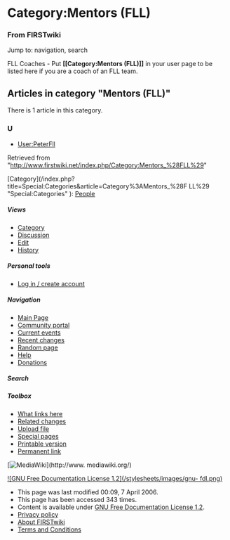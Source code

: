 # Category:Mentors (FLL)

### From FIRSTwiki

Jump to: navigation, search

  
FLL Coaches - Put **[[Category:Mentors (FLL)]]** in your user page to be
listed here if you are a coach of an FLL team.

  

## Articles in category "Mentors (FLL)"

There is 1 article in this category.

### U

  * [User:PeterFll](/index.php/User:PeterFll "User:PeterFll" )

Retrieved from
"<http://www.firstwiki.net/index.php/Category:Mentors_%28FLL%29>"

[Category](/index.php?title=Special:Categories&article=Category%3AMentors_%28F
LL%29 "Special:Categories" ): [People](/index.php/Category:People
"Category:People" )

##### Views

  * [Category](/index.php/Category:Mentors_%28FLL%29)
  * [Discussion](/index.php?title=Category_talk:Mentors_%28FLL%29&action=edit)
  * [Edit](/index.php?title=Category:Mentors_%28FLL%29&action=edit)
  * [History](/index.php?title=Category:Mentors_%28FLL%29&action=history)

##### Personal tools

  * [Log in / create account](/index.php?title=Special:Userlogin&returnto=Category:Mentors_\(FLL\))

[](/index.php/Main_Page "Main Page" )

##### Navigation

  * [Main Page](/index.php/Main_Page)
  * [Community portal](/index.php/FIRSTwiki:Community_portal)
  * [Current events](/index.php/Current_events)
  * [Recent changes](/index.php/Special:Recentchanges)
  * [Random page](/index.php/Special:Random)
  * [Help](/index.php/Help:Contents)
  * [Donations](/index.php/FIRSTwiki:Site_support)

##### Search



##### Toolbox

  * [What links here](/index.php/Special:Whatlinkshere/Category:Mentors_%28FLL%29)
  * [Related changes](/index.php/Special:Recentchangeslinked/Category:Mentors_%28FLL%29)
  * [Upload file](/index.php/Special:Upload)
  * [Special pages](/index.php/Special:Specialpages)
  * [Printable version](/index.php?title=Category:Mentors_%28FLL%29&printable=yes)
  * [Permanent link](/index.php?title=Category:Mentors_%28FLL%29&oldid=46102)

[![MediaWiki](/skins/common/images/poweredby_mediawiki_88x31.png)](http://www.
mediawiki.org/)

[![GNU Free Documentation License 1.2](/stylesheets/images/gnu-
fdl.png)](http://www.gnu.org/copyleft/fdl.html)

  * This page was last modified 00:09, 7 April 2006.
  * This page has been accessed 343 times.
  * Content is available under [GNU Free Documentation License 1.2](http://www.gnu.org/copyleft/fdl.html "http://www.gnu.org/copyleft/fdl.html" ).
  * [Privacy policy](/index.php/FIRSTwiki:Privacy_policy "FIRSTwiki:Privacy policy" )
  * [About FIRSTwiki](/index.php/FIRSTwiki:About "FIRSTwiki:About" )
  * [Terms and Conditions](/index.php/FIRSTwiki:Terms_and_conditions "FIRSTwiki:Terms and conditions" )

